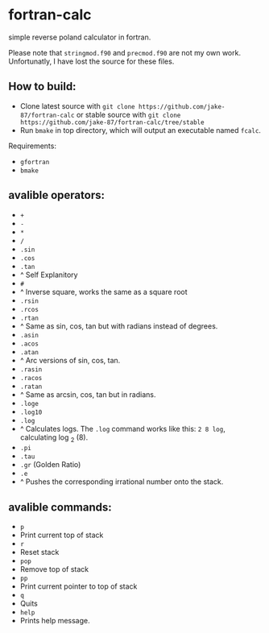 # fortran-calc
simple reverse poland calculator in fortran.

Please note that `stringmod.f90` and `precmod.f90` are not my own work. Unfortunatly, I have lost the source for these files.

## How to build:
* Clone latest source with `git clone https://github.com/jake-87/fortran-calc` or stable source with `git clone https://github.com/jake-87/fortran-calc/tree/stable`
* Run `bmake` in top directory, which will output an executable named `fcalc`.

Requirements:
* `gfortran`
* `bmake`

## avalible operators:
* `+`
* `-`
* `*`
* `/`
* `.sin`
* `.cos`
* `.tan`
* ^ Self Explanitory
* `#` 
* ^ Inverse square, works the same as a square root
* `.rsin`
* `.rcos`
* `.rtan`
* ^ Same as sin, cos, tan but with radians instead of degrees.
* `.asin`
* `.acos`
* `.atan`
* ^ Arc versions of sin, cos, tan.
* `.rasin`
* `.racos`
* `.ratan`
* ^ Same as arcsin, cos, tan but in radians.
* `.loge`
* `.log10`
* `.log`
* ^ Calculates logs. The `.log` command works like this: `2 8 log`, calculating log <sub>2</sub> (8).
* `.pi` 
* `.tau`
* `.gr` (Golden Ratio)
* `.e`
* ^ Pushes the corresponding irrational number onto the stack.



## avalible commands:
* `p`
* Print current top of stack
* `r`
* Reset stack
* `pop`
* Remove top of stack
* `pp`
* Print current pointer to top of stack
* `q`
* Quits
* `help`
* Prints help message.

